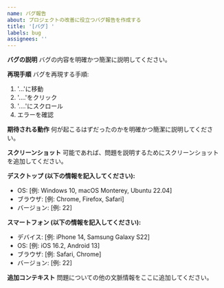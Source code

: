 ```yaml
---
name: バグ報告
about: プロジェクトの改善に役立つバグ報告を作成する
title: '[バグ] '
labels: bug
assignees: ''
---
```


**バグの説明**
バグの内容を明確かつ簡潔に説明してください。

**再現手順**
バグを再現する手順:
1. '...'に移動
2. '....'をクリック
3. '....'にスクロール
4. エラーを確認

**期待される動作**
何が起こるはずだったのかを明確かつ簡潔に説明してください。

**スクリーンショット**
可能であれば、問題を説明するためにスクリーンショットを追加してください。

**デスクトップ (以下の情報を記入してください):**
 - OS: [例: Windows 10, macOS Monterey, Ubuntu 22.04]
 - ブラウザ: [例: Chrome, Firefox, Safari]
 - バージョン: [例: 22]

**スマートフォン (以下の情報を記入してください):**
 - デバイス: [例: iPhone 14, Samsung Galaxy S22]
 - OS: [例: iOS 16.2, Android 13]
 - ブラウザ: [例: Safari, Chrome]
 - バージョン: [例: 22]

**追加コンテキスト**
問題についての他の文脈情報をここに追加してください。